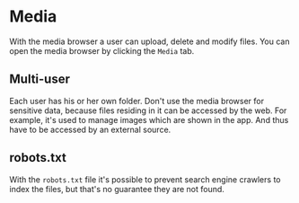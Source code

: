 # Media
With the media browser a user can upload, delete and modify files. You can open the media browser by clicking the `Media` tab.

## Multi-user
Each user has his or her own folder. Don't use the media browser for sensitive data, because files residing in it can be accessed by the web. For example, it's used to manage images which are shown in the app. And thus have to be accessed by an external source.

## robots.txt
With the `robots.txt` file it's possible to prevent search engine crawlers to index the files, but that's no guarantee they are not found.